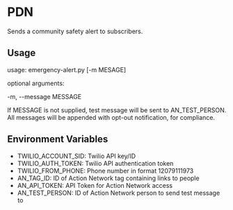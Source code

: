 # PDN
Sends a community safety alert to subscribers.

## Usage
usage: emergency-alert.py [-m MESAGE]

optional arguments:

  -m, --message MESSAGE

If MESSAGE is not supplied, test message will be sent to AN_TEST_PERSON.
All messages will be appended with opt-out notification, for compliance.

## Environment Variables
- TWILIO_ACCOUNT_SID: Twilio API key/ID
- TWILIO_AUTH_TOKEN: Twilio API authentication token
- TWILIO_FROM_PHONE: Phone number in format 12079111973
- AN_TAG_ID: ID of Action Network tag containing links to people
- AN_API_TOKEN: API Token for Action Network access
- AN_TEST_PERSON: ID of Action Network person to send test message to
